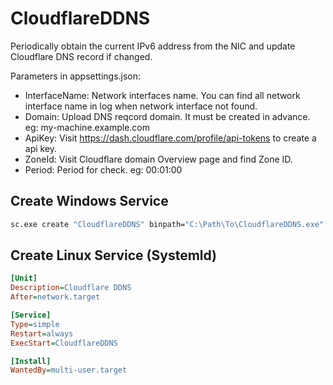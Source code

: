 # CloudflareDDNS
Periodically obtain the current IPv6 address from the NIC and update Cloudflare DNS record if changed.

Parameters in appsettings.json:
- InterfaceName: Network interfaces name. You can find all network interface name in log when network interface not found.
- Domain: Upload DNS reqcord domain. It must be created in advance. eg: my-machine.example.com
- ApiKey: Visit https://dash.cloudflare.com/profile/api-tokens to create a api key.
- ZoneId: Visit Cloudflare domain Overview page and find Zone ID.
- Period: Period for check. eg: 00:01:00

## Create Windows Service
```bat
sc.exe create "CloudflareDDNS" binpath="C:\Path\To\CloudflareDDNS.exe" DisplayName="Cloudflare DDNS" start=auto
```  


## Create Linux Service (Systemld) 
```ini
[Unit]
Description=Cloudflare DDNS
After=network.target

[Service]
Type=simple
Restart=always
ExecStart=CloudflareDDNS

[Install]
WantedBy=multi-user.target
```
